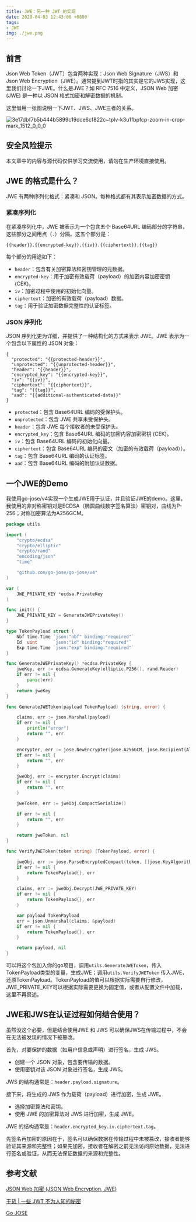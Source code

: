```yaml
---
title: JWE：另一种 JWT 的实现
date: 2020-04-03 12:43:00 +0800
tags: 
- JWT
img: ./jwe.png
---
```




## 前言

Json Web Token（JWT）包含两种实现：Json Web Signature（JWS）和Json Web Encryption（JWE）。通常提到JWT时指的其实是它的JWS实现，这里我们讨论一下JWE。什么是JWE？如 RFC 7516 中定义，JSON Web 加密 (JWE) 是一种以 JSON 格式加密和解密数据的机制。

这里借用一张图说明一下JWT、JWS、JWE三者的关系。

![3e17dbf7b5b444b5899c19dce6cf822c~tplv-k3u1fbpfcp-zoom-in-crop-mark_1512_0_0_0](./index.assets/3e17dbf7b5b444b5899c19dce6cf822ctplv-k3u1fbpfcp-zoom-in-crop-mark_1512_0_0_0.webp)



## 安全风险提示

本文章中的内容与源代码仅供学习交流使用，请勿在生产环境直接使用。



## JWE 的格式是什么？

JWE 有两种序列化格式：紧凑和 JSON。每种格式都有其表示加密数据的方式。

### 紧凑序列化

在紧凑序列化中，JWE 被表示为一个包含五个 Base64URL 编码部分的字符串，这些部分之间用点（`.`）分隔。这五个部分是：

```
{{header}}.{{encrypted-key}}.{{iv}}.{{ciphertext}}.{{tag}}
```

每个部分的用途如下：

- `header`：包含有关加密算法和密钥管理的元数据。
- `encrypted-key`：用于加密有效载荷（payload）的加密内容加密密钥 (CEK)。
- `iv`：加密过程中使用的初始化向量。
- `ciphertext`：加密的有效载荷（payload）数据。
- `tag`：用于验证加密数据完整性的认证标签。

### JSON 序列化

JSON 序列化更为详细，并提供了一种结构化的方式来表示 JWE。JWE 表示为一个包含以下属性的 JSON 对象：

```
{
  "protected": "{{protected-header}}",
  "unprotected": "{{unprotected-header}}",
  "header": "{{header}}",
  "encrypted_key": "{{encrypted-key}}",
  "iv": "{{iv}}",
  "ciphertext": "{{ciphertext}}",
  "tag": "{{tag}}",
  "aad": "{{additional-authenticated-data}}"
}
```

- `protected`：包含 Base64URL 编码的受保护头。
- `unprotected`：包含 JWE 共享未受保护头。
- `header`：包含 JWE 每个接收者的未受保护头。
- `encrypted_key`：包含 Base64URL 编码的加密内容加密密钥 (CEK)。
- `iv`：包含 Base64URL 编码的初始化向量。
- `ciphertext`：包含 Base64URL 编码的密文（加密的有效载荷（payload））。
- `tag`：包含 Base64URL 编码的认证标签。
- `aad`：包含 Base64URL 编码的附加认证数据。



## 一个JWE的Demo

我使用go-jose/v4实现一个生成JWE用于认证，并且验证JWE的demo。这里，我使用的非对称密钥对是ECDSA（椭圆曲线数字签名算法）密钥对，曲线为P-256；对称加密算法为A256GCM。

```go
package utils

import (
	"crypto/ecdsa"
	"crypto/elliptic"
	"crypto/rand"
	"encoding/json"
	"time"

	"github.com/go-jose/go-jose/v4"
)

var (
	JWE_PRIVATE_KEY *ecdsa.PrivateKey
)

func init() {
	JWE_PRIVATE_KEY = GenerateJWEPrivateKey()
}

type TokenPayload struct {
	Nbf time.Time `json:"nbf" binding:"required"`
	Id  uint      `json:"id" binding:"required"`
	Exp time.Time `json:"exp" binding:"required"`
}

func GenerateJWEPrivateKey() *ecdsa.PrivateKey {
	jweKey, err := ecdsa.GenerateKey(elliptic.P256(), rand.Reader)
	if err != nil {
		panic(err)
	}
	return jweKey
}

func GenerateJWEToken(payload TokenPayload) (string, error) {

	claims, err := json.Marshal(payload)
	if err != nil {
		println("error")
		return "", err
	}

	encrypter, err := jose.NewEncrypter(jose.A256GCM, jose.Recipient{Algorithm: jose.ECDH_ES_A256KW, Key: &JWE_PRIVATE_KEY.PublicKey}, nil)
	if err != nil {
		return "", err
	}

	jweObj, err := encrypter.Encrypt(claims)
	if err != nil {
		return "", err
	}

	jweToken, err := jweObj.CompactSerialize()

	if err != nil {
		return "", err
	}

	return jweToken, nil
}

func VerifyJWEToken(token string) (TokenPayload, error) {

	jweObj, err := jose.ParseEncryptedCompact(token, []jose.KeyAlgorithm{jose.ECDH_ES_A256KW}, []jose.ContentEncryption{jose.A256GCM})
	if err != nil {
		return TokenPayload{}, err
	}

	claims, err := jweObj.Decrypt(JWE_PRIVATE_KEY)
	if err != nil {
		return TokenPayload{}, err
	}

	var payload TokenPayload
	err = json.Unmarshal(claims, &payload)
	if err != nil {
		return TokenPayload{}, err
	}

	return payload, nil
}
```

可以将这个包加入你的go项目，调用`utils.GenerateJWEToken`，传入TokenPayload类型的变量，生成JWE；调用`utils.VerifyJWEToken` 传入JWE，还原TokenPayload。TokenPayload的值可以根据实际需要自行修改，JWE_PRIVATE_KEY可以根据实际需要更换为固定值，或者从配置文件中加载，这里不再赘述。



## JWE和JWS在认证过程如何结合使用？

虽然没这个必要，但是结合使用JWE 和 JWS 可以确保JWS在传输过程中，不会在无法被发现的情况下被篡改。

首先，对要保护的数据（如用户信息或声明）进行签名，生成 JWS。

- 创建一个 JSON 对象，包含要传输的数据。
- 使用密钥对该 JSON 对象进行签名，生成 JWS。

JWS 的结构通常是：`header.payload.signature`。

接下来，将生成的 JWS 作为载荷（payload）进行加密，生成 JWE。

- 选择加密算法和密钥。
- 使用 JWE 的加密算法对 JWS 进行加密，生成 JWE。

JWE 的结构通常是：`header.encrypted_key.iv.ciphertext.tag`。

先签名再加密的原因在于，签名可以确保数据在传输过程中未被篡改，接收者能够验证其来源和完整性；如果先加密，接收者在解密之前无法访问原始数据，无法进行签名或验证，从而无法保证数据的来源和完整性。



## 参考文献 

[JSON Web 加密 (JSON Web Encryption, JWE) ](https://auth-wiki.logto.io/zh/jwe)

[干货 | 一些 JWT 不为人知的秘密](https://juejin.cn/post/7063135773771431943)

[Go JOSE](https://pkg.go.dev/github.com/go-jose/go-jose/v4)